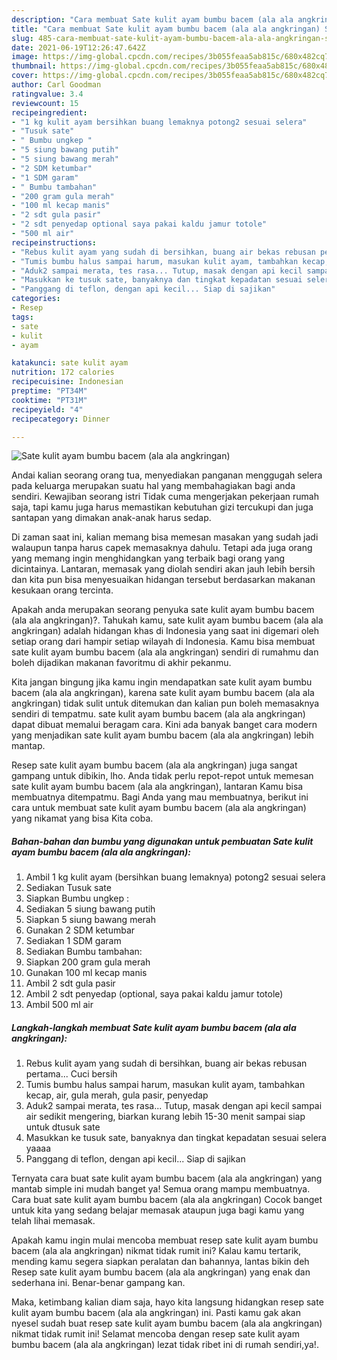 ```yaml
---
description: "Cara membuat Sate kulit ayam bumbu bacem (ala ala angkringan) Sederhana dan Mudah Dibuat"
title: "Cara membuat Sate kulit ayam bumbu bacem (ala ala angkringan) Sederhana dan Mudah Dibuat"
slug: 485-cara-membuat-sate-kulit-ayam-bumbu-bacem-ala-ala-angkringan-sederhana-dan-mudah-dibuat
date: 2021-06-19T12:26:47.642Z
image: https://img-global.cpcdn.com/recipes/3b055feaa5ab815c/680x482cq70/sate-kulit-ayam-bumbu-bacem-ala-ala-angkringan-foto-resep-utama.jpg
thumbnail: https://img-global.cpcdn.com/recipes/3b055feaa5ab815c/680x482cq70/sate-kulit-ayam-bumbu-bacem-ala-ala-angkringan-foto-resep-utama.jpg
cover: https://img-global.cpcdn.com/recipes/3b055feaa5ab815c/680x482cq70/sate-kulit-ayam-bumbu-bacem-ala-ala-angkringan-foto-resep-utama.jpg
author: Carl Goodman
ratingvalue: 3.4
reviewcount: 15
recipeingredient:
- "1 kg kulit ayam bersihkan buang lemaknya potong2 sesuai selera"
- "Tusuk sate"
- " Bumbu ungkep "
- "5 siung bawang putih"
- "5 siung bawang merah"
- "2 SDM ketumbar"
- "1 SDM garam"
- " Bumbu tambahan"
- "200 gram gula merah"
- "100 ml kecap manis"
- "2 sdt gula pasir"
- "2 sdt penyedap optional saya pakai kaldu jamur totole"
- "500 ml air"
recipeinstructions:
- "Rebus kulit ayam yang sudah di bersihkan, buang air bekas rebusan pertama... Cuci bersih"
- "Tumis bumbu halus sampai harum, masukan kulit ayam, tambahkan kecap, air, gula merah, gula pasir, penyedap"
- "Aduk2 sampai merata, tes rasa... Tutup, masak dengan api kecil sampai air sedikit mengering, biarkan kurang lebih 15-30 menit sampai siap untuk dtusuk sate"
- "Masukkan ke tusuk sate, banyaknya dan tingkat kepadatan sesuai selera yaaaa"
- "Panggang di teflon, dengan api kecil... Siap di sajikan"
categories:
- Resep
tags:
- sate
- kulit
- ayam

katakunci: sate kulit ayam 
nutrition: 172 calories
recipecuisine: Indonesian
preptime: "PT34M"
cooktime: "PT31M"
recipeyield: "4"
recipecategory: Dinner

---
```



![Sate kulit ayam bumbu bacem (ala ala angkringan)](https://img-global.cpcdn.com/recipes/3b055feaa5ab815c/680x482cq70/sate-kulit-ayam-bumbu-bacem-ala-ala-angkringan-foto-resep-utama.jpg)

Andai kalian seorang orang tua, menyediakan panganan menggugah selera pada keluarga merupakan suatu hal yang membahagiakan bagi anda sendiri. Kewajiban seorang istri Tidak cuma mengerjakan pekerjaan rumah saja, tapi kamu juga harus memastikan kebutuhan gizi tercukupi dan juga santapan yang dimakan anak-anak harus sedap.

Di zaman  saat ini, kalian memang bisa memesan masakan yang sudah jadi walaupun tanpa harus capek memasaknya dahulu. Tetapi ada juga orang yang memang ingin menghidangkan yang terbaik bagi orang yang dicintainya. Lantaran, memasak yang diolah sendiri akan jauh lebih bersih dan kita pun bisa menyesuaikan hidangan tersebut berdasarkan makanan kesukaan orang tercinta. 



Apakah anda merupakan seorang penyuka sate kulit ayam bumbu bacem (ala ala angkringan)?. Tahukah kamu, sate kulit ayam bumbu bacem (ala ala angkringan) adalah hidangan khas di Indonesia yang saat ini digemari oleh setiap orang dari hampir setiap wilayah di Indonesia. Kamu bisa membuat sate kulit ayam bumbu bacem (ala ala angkringan) sendiri di rumahmu dan boleh dijadikan makanan favoritmu di akhir pekanmu.

Kita jangan bingung jika kamu ingin mendapatkan sate kulit ayam bumbu bacem (ala ala angkringan), karena sate kulit ayam bumbu bacem (ala ala angkringan) tidak sulit untuk ditemukan dan kalian pun boleh memasaknya sendiri di tempatmu. sate kulit ayam bumbu bacem (ala ala angkringan) dapat dibuat memalui beragam cara. Kini ada banyak banget cara modern yang menjadikan sate kulit ayam bumbu bacem (ala ala angkringan) lebih mantap.

Resep sate kulit ayam bumbu bacem (ala ala angkringan) juga sangat gampang untuk dibikin, lho. Anda tidak perlu repot-repot untuk memesan sate kulit ayam bumbu bacem (ala ala angkringan), lantaran Kamu bisa membuatnya ditempatmu. Bagi Anda yang mau membuatnya, berikut ini cara untuk membuat sate kulit ayam bumbu bacem (ala ala angkringan) yang nikamat yang bisa Kita coba.

<!--inarticleads1-->

##### Bahan-bahan dan bumbu yang digunakan untuk pembuatan Sate kulit ayam bumbu bacem (ala ala angkringan):

1. Ambil 1 kg kulit ayam (bersihkan buang lemaknya) potong2 sesuai selera
1. Sediakan Tusuk sate
1. Siapkan  Bumbu ungkep :
1. Sediakan 5 siung bawang putih
1. Siapkan 5 siung bawang merah
1. Gunakan 2 SDM ketumbar
1. Sediakan 1 SDM garam
1. Sediakan  Bumbu tambahan:
1. Siapkan 200 gram gula merah
1. Gunakan 100 ml kecap manis
1. Ambil 2 sdt gula pasir
1. Ambil 2 sdt penyedap (optional, saya pakai kaldu jamur totole)
1. Ambil 500 ml air




<!--inarticleads2-->

##### Langkah-langkah membuat Sate kulit ayam bumbu bacem (ala ala angkringan):

1. Rebus kulit ayam yang sudah di bersihkan, buang air bekas rebusan pertama... Cuci bersih
1. Tumis bumbu halus sampai harum, masukan kulit ayam, tambahkan kecap, air, gula merah, gula pasir, penyedap
1. Aduk2 sampai merata, tes rasa... Tutup, masak dengan api kecil sampai air sedikit mengering, biarkan kurang lebih 15-30 menit sampai siap untuk dtusuk sate
1. Masukkan ke tusuk sate, banyaknya dan tingkat kepadatan sesuai selera yaaaa
1. Panggang di teflon, dengan api kecil... Siap di sajikan




Ternyata cara buat sate kulit ayam bumbu bacem (ala ala angkringan) yang mantab simple ini mudah banget ya! Semua orang mampu membuatnya. Cara buat sate kulit ayam bumbu bacem (ala ala angkringan) Cocok banget untuk kita yang sedang belajar memasak ataupun juga bagi kamu yang telah lihai memasak.

Apakah kamu ingin mulai mencoba membuat resep sate kulit ayam bumbu bacem (ala ala angkringan) nikmat tidak rumit ini? Kalau kamu tertarik, mending kamu segera siapkan peralatan dan bahannya, lantas bikin deh Resep sate kulit ayam bumbu bacem (ala ala angkringan) yang enak dan sederhana ini. Benar-benar gampang kan. 

Maka, ketimbang kalian diam saja, hayo kita langsung hidangkan resep sate kulit ayam bumbu bacem (ala ala angkringan) ini. Pasti kamu gak akan nyesel sudah buat resep sate kulit ayam bumbu bacem (ala ala angkringan) nikmat tidak rumit ini! Selamat mencoba dengan resep sate kulit ayam bumbu bacem (ala ala angkringan) lezat tidak ribet ini di rumah sendiri,ya!.


